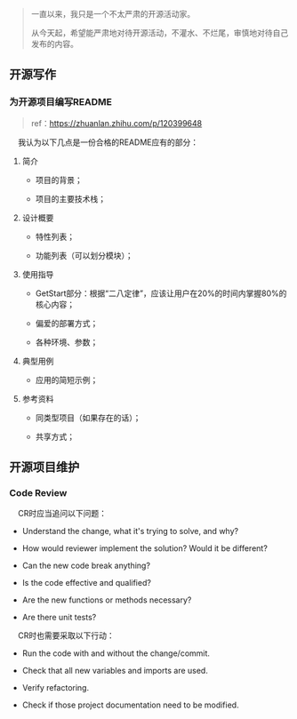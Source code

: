 > 一直以来，我只是一个不太严肃的开源活动家。
> 
> 从今天起，希望能严肃地对待开源活动，不灌水、不烂尾，审慎地对待自己发布的内容。

## 开源写作

### 为开源项目编写README

> ref：https://zhuanlan.zhihu.com/p/120399648

    我认为以下几点是一份合格的README应有的部分：

1. 简介
   
   - 项目的背景；
   
   - 项目的主要技术栈；

2. 设计概要
   
   - 特性列表；
   
   - 功能列表（可以划分模块）；

3. 使用指导
   
   - GetStart部分：根据“二八定律”，应该让用户在20%的时间内掌握80%的核心内容；
   
   - 偏爱的部署方式；
   
   - 各种环境、参数；

4. 典型用例
   
   - 应用的简短示例；

5. 参考资料
   
   - 同类型项目（如果存在的话）；
   
   - 共享方式；

## 开源项目维护

### Code Review

    CR时应当追问以下问题：

- Understand the change, what it's trying to solve, and why?

- How would reviewer implement the solution? Would it be different?

- Can the new code break anything?

- Is the code effective and qualified?

- Are the new functions or methods necessary?

- Are there unit tests?

    CR时也需要采取以下行动：

- Run the code with and without the change/commit.

- Check that all new variables and imports are used.

- Verify refactoring.

- Check if those project documentation need to be modified.




